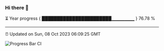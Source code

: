 ### Hi there 👋

⏳ Year progress { ███████████████████████▁▁▁▁▁▁▁ } 76.78 %

---

⏰ Updated on Sun, 08 Oct 2023 06:09:25 GMT

![Progress Bar CI](https://github.com/Shyam-Makwana/GitHub-Actions-Demo/workflows/Progress%20Bar%20CI/badge.svg)
